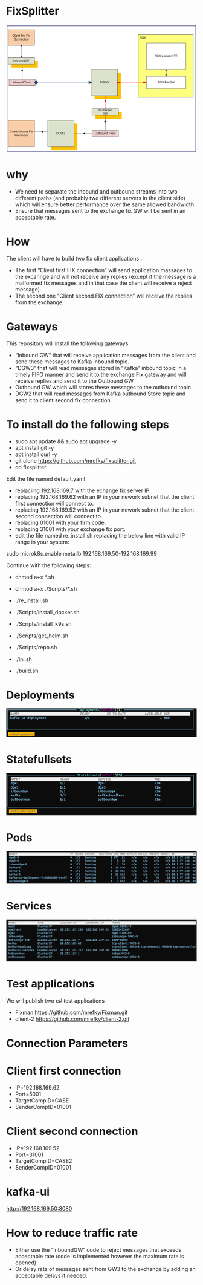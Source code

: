 # FixSplitter

![Arch](./img.jpg?raw=true "Arch")

# why
* We need to separate the inbound and outbound streams into two different paths (and probably two different servers in the client side) which will ensure better performance over the same allowed bandwidth.
* Ensure that messages sent to the exchange fix GW will be sent in an acceptable rate.

# How

The client will have to build two fix client applications : 
* The first “Client first FIX connection” will send application massages to the excahnge and will not receive any replies (except if the message is a malformed fix messages and in that case the client will receive a reject message). 
* The second one “Client second FIX connection” will receive the replies from the exchange.
# Gateways
This repository will install the following gateways 
*	“Inbound GW” that will receive application messages from the client and send these messages to Kafka inbound topic.
*	“DGW3” that will read messages stored in “Kafka” inbound topic in a timely FIFO manner and send it to the exchange Fix gateway and will receive replies and send it to the Outbound GW 
*	Outbound GW which will stores these messages to the outbound topic.
*	DGW2 that will read messages from Kafka outbound Store topic and send it to client second fix connection.


# To install do the following steps

* sudo apt update && sudo apt upgrade -y
* apt install git -y
* apt install curl -y
* git clone https://github.com/mrefky/fixsplitter.git
* cd fixsplitter

Edit the file named default.yaml

* replaciing 192.168.169.7 with the echange fix server IP.
* replacing 192.168.169.62 with an IP in your nework subnet that the client first connection will connect to.
* replacing 192.168.169.52 with an IP in your nework subnet that the client second connection will connect to.
* replacing 01001 with your firm code.
* replacing 31001 with your exchange fix port.
* edit the file named re_install.sh replacing the below line with valid IP range in your system:

sudo microk8s.enable metallb 192.168.169.50-192.168.169.99 

Continue with the following steps:

* chmod a+x *.sh
* chmod a+x  ./Scripts/*.sh
* ./re_install.sh

* ./Scripts/install_docker.sh
* ./Scripts/install_k9s.sh
* ./Scripts/get_helm.sh
* ./Scripts/repo.sh
* ./ini.sh
* ./build.sh


# Deployments

![Arch](./deploy.jpg?raw=true "Arch")

# Statefullsets

![Arch](./Stat1.jpg?raw=true "Arch")

# Pods

![Arch](./img2.jpg?raw=true "Arch")

# Services

![Arch](./svc.jpg?raw=true "Arch")

# Test applications

We will publish two c# test applications

* Fixman https://github.com/mrefky/Fixman.git
* client-2 https://github.com/mrefky/client-2.git 

# Connection Parameters

# Client first connection

* IP=192.168.169.62
* Port=5001
* TargetCompID=CASE
* SenderCompID=01001

# Client second connection

* IP=192.168.169.52
* Port=31001
* TargetCompID=CASE2
* SenderCompID=01001

# kafka-ui

http://192.168.169.50:8080


# How to reduce traffic rate

 * Either use the “inboundGW” code to reject messages that exceeds acceptable rate (code is implemented however the maximum rate is opened)
 *	Or delay rate of messages sent from GW3 to the exchange by adding an acceptable delays if needed.

